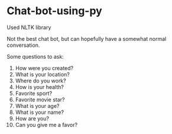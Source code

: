 # Chat-bot-using-py
Used NLTK library

Not the best chat bot, but can hopefully have a somewhat normal conversation.

Some questions to ask:
1. How were you created?
2. What is your location?
3. Where do you work?
4. How is your health?
5. Favorite sport?
6. Favorite movie star?
7. What is your age?
8. What is your name?
9. How are you?
10. Can you give me a favor?
